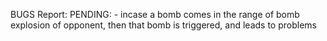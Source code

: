 BUGS Report:
    PENDING:
        - incase a bomb comes in the range of bomb explosion of opponent, then that bomb is triggered, and leads to problems